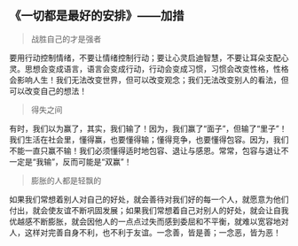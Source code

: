 ## 《一切都是最好的安排》——加措

> 战胜自己的才是强者

要用行动控制情绪，不要让情绪控制行动；要让心灵启迪智慧，不要让耳朵支配心灵。思想会变成语言，语言会变成行动，行动会变成习惯，习惯会改变性格，性格会影响人生！我们无法改变世界，但可以改变观念；我们无法改变别人的看法，但可以改变自己的想法！

> 得失之间

有时，我们以为赢了，其实，我们输了！因为，我们赢了“面子”，但输了“里子”！我们生活在社会里，懂得赢，也要懂得输；懂得竞争，也要懂得包容。因为，我们不能一直只赢不输！我们必须懂得适时地包容、退让与感恩。常常，包容与退让不一定是“我输”，反而可能是“双赢”！

> 膨胀的人都是轻飘的

如果我们常想着别人对自己的好处，就会善待对我们好的每一个人，就愿意为他们付出，就会使友谊不断巩固发展；如果我们常想着自己对别人的好处，就会让自我优越感不断膨胀，就会因他人的一点点过失而感到委屈和不平衡，就难以宽容地对人，这样对完善自身不利，也不利于友谊。一念善，皆是善；一念恶，皆为恶！

